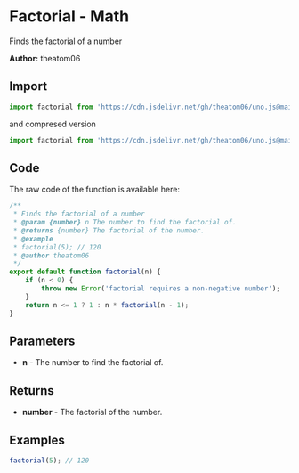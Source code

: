 # Factorial - Math
Finds the factorial of a number

**Author:** theatom06

## Import 

```js
import factorial from 'https://cdn.jsdelivr.net/gh/theatom06/uno.js@main/lib/math/factorial.js';
```
and compresed version
```js
import factorial from 'https://cdn.jsdelivr.net/gh/theatom06/uno.js@main/lib/math/factorial.min.js';
```

## Code
The raw code of the function is available here:
```js
/**
 * Finds the factorial of a number
 * @param {number} n The number to find the factorial of.
 * @returns {number} The factorial of the number.
 * @example
 * factorial(5); // 120
 * @author theatom06
 */
export default function factorial(n) {
    if (n < 0) {
        throw new Error('factorial requires a non-negative number');
    }
    return n <= 1 ? 1 : n * factorial(n - 1);
}
```

## Parameters
* **n** - The number to find the factorial of.


## Returns
* **number** - The factorial of the number.


## Examples
```js
factorial(5); // 120

```